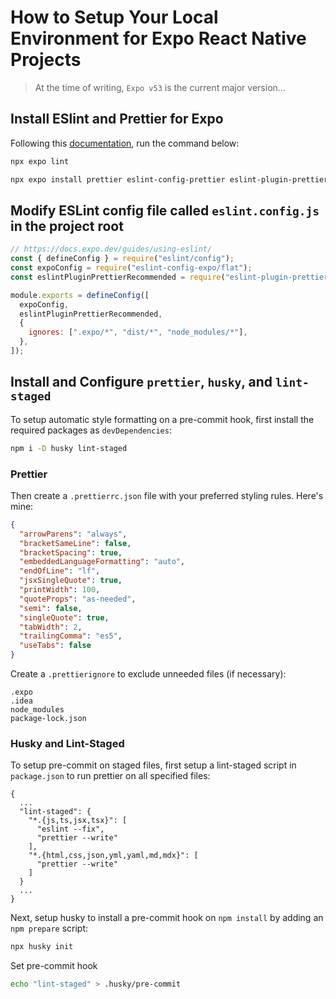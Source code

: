 # How to Setup Your Local Environment for Expo React Native Projects

> At the time of writing, `Expo v53` is the current major version...

## Install ESlint and Prettier for Expo

Following this [documentation](https://docs.expo.dev/guides/using-eslint/), run the command below:

```bash
npx expo lint
```

```bash
npx expo install prettier eslint-config-prettier eslint-plugin-prettier --dev
```

## Modify ESLint config file called `eslint.config.js` in the project root

```javascript
// https://docs.expo.dev/guides/using-eslint/
const { defineConfig } = require("eslint/config");
const expoConfig = require("eslint-config-expo/flat");
const eslintPluginPrettierRecommended = require("eslint-plugin-prettier/recommended");

module.exports = defineConfig([
  expoConfig,
  eslintPluginPrettierRecommended,
  {
    ignores: [".expo/*", "dist/*", "node_modules/*"],
  },
]);
```

## Install and Configure `prettier`, `husky`, and `lint-staged`

To setup automatic style formatting on a pre-commit hook, first install the required packages as `devDependencies`:

```bash
npm i -D husky lint-staged
```

### Prettier

Then create a `.prettierrc.json` file with your preferred styling rules. Here's mine:

```json
{
  "arrowParens": "always",
  "bracketSameLine": false,
  "bracketSpacing": true,
  "embeddedLanguageFormatting": "auto",
  "endOfLine": "lf",
  "jsxSingleQuote": true,
  "printWidth": 100,
  "quoteProps": "as-needed",
  "semi": false,
  "singleQuote": true,
  "tabWidth": 2,
  "trailingComma": "es5",
  "useTabs": false
}
```

Create a `.prettierignore` to exclude unneeded files (if necessary):

```
.expo
.idea
node_modules
package-lock.json
```

### Husky and Lint-Staged

To setup pre-commit on staged files, first setup a lint-staged script in `package.json` to run prettier on all specified files:

```
{
  ...
  "lint-staged": {
    "*.{js,ts,jsx,tsx}": [
      "eslint --fix",
      "prettier --write"
    ],
    "*.{html,css,json,yml,yaml,md,mdx}": [
      "prettier --write"
    ]
  }
  ...
}
```

Next, setup husky to install a pre-commit hook on `npm install` by adding an `npm prepare` script:

```bash
npx husky init
```

Set pre-commit hook

```bash
echo "lint-staged" > .husky/pre-commit
```
